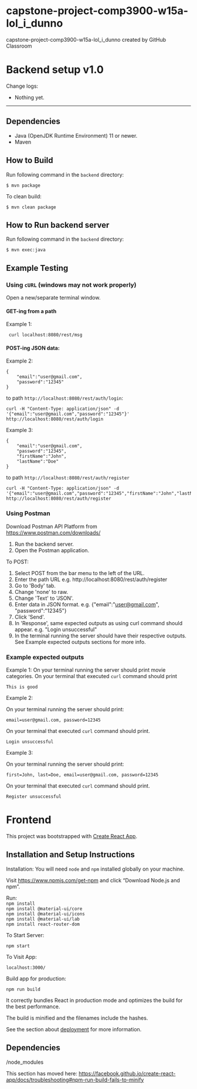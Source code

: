 # capstone-project-comp3900-w15a-lol_i_dunno
capstone-project-comp3900-w15a-lol_i_dunno created by GitHub Classroom

# Backend setup v1.0

Change logs:
- Nothing yet.
---

## Dependencies

- Java (OpenJDK Runtime Environment) 11 or newer.
- Maven

## How to Build
Run following command in the ```backend``` directory:

```
$ mvn package
```
To clean build:
```
$ mvn clean package
```

## How to Run backend server
Run following command in the ```backend``` directory:

```
$ mvn exec:java
```

## Example Testing

### Using ```cURL``` (windows may not work properly)

Open a new/separate terminal window.

#### GET-ing from a path

Example 1:
```
 curl localhost:8080/rest/msg
```

#### POST-ing JSON data:

Example 2:
``` 
{
    "email":"user@gmail.com",
    "password":"12345"
}
```
to path ```http://localhost:8080/rest/auth/login```:

```
curl -H "Content-Type: application/json" -d '{"email":"user@gmail.com","password":"12345"}' http://localhost:8080/rest/auth/login
```

Example 3:
```
{
    "email":"user@gmail.com",
    "password":"12345",
    "firstName":"John",
    "lastName":"Doe"
}
```
to path ```http://localhost:8080/rest/auth/register```

```
curl -H "Content-Type: application/json" -d '{"email":"user@gmail.com","password":"12345","firstName":"John","lastName":"Doe"}' http://localhost:8080/rest/auth/register
```

### Using Postman

Download Postman API Platform from https://www.postman.com/downloads/

1. Run the backend server.
2. Open the Postman application.

To POST:
1. Select POST from the bar menu to the left of the URL.
2. Enter the path URL e.g. http://localhost:8080/rest/auth/register
3. Go to 'Body' tab.
4. Change 'none' to raw.
5. Change 'Text' to 'JSON'.
6. Enter data in JSON format. e.g. {"email":"user@gmail.com", "password":"12345"}
7. Click 'Send'.
8. In 'Response', same expected outputs as using curl command should appear. e.g. "Login unsuccessful"
9. In the terminal running the server should have their respective outputs. See Example expected outputs sections for more info.

### Example expected outputs

Example 1:
On your terminal running the server should print movie categories.
On your terminal that executed ```curl``` command should print 
``` 
This is good
```

Example 2:

On your terminal running the server should print:
```
email=user@gmail.com, password=12345
```
On your terminal that executed ```curl``` command should print.
``` 
Login unsuccessful
```

Example 3:

On your terminal running the server should print:
```
first=John, last=Doe, email=user@gmail.com, password=12345
```
On your terminal that executed ```curl``` command should print.
``` 
Register unsuccessful
```

# Frontend

This project was bootstrapped with [Create React App](https://github.com/facebook/create-react-app).

## Installation and Setup Instructions

Installation:
You will need `node` and `npm` installed globally on your machine.  

 Visit https://www.npmjs.com/get-npm and click “Download Node.js and npm”. 

Run:<br />
`npm install`<br />
`npm install @material-ui/core`<br />
`npm install @material-ui/icons`<br />
`npm install @material-ui/lab`<br />
`npm install react-router-dom` <br />

To Start Server:

`npm start`  

To Visit App:

`localhost:3000/`  

Build app for production: 

`npm run build`

It correctly bundles React in production mode and optimizes the build for the best performance.

The build is minified and the filenames include the hashes.<br />

See the section about [deployment](https://facebook.github.io/create-react-app/docs/deployment) for more information.


## Dependencies 

/node_modules


This section has moved here: https://facebook.github.io/create-react-app/docs/troubleshooting#npm-run-build-fails-to-minify
